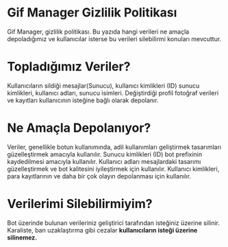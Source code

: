 # Gif Manager Gizlilik Politikası

Gif Manager, gizlilik politikası. Bu yazıda hangi verileri ne amaçla depoladığımız ve kullanıcılar isterse bu verileri silebilirmi konuları mevcuttur.

# Topladığımız Veriler?

Kullanıcıların sildiği mesajlar(Sunucu), kullanıcı kimlikleri (ID) sunucu kimlikleri, kullanıcı adları, sunucu isimleri.
Değiştirdiği profil fotoğraf verileri ve kayıtları kullanıcının isteğine bağlı olarak depolanır.
# Ne Amaçla Depolanıyor?

Veriler, genellikle botun kullanımında, adil kullanımları geliştirmek tasarımları güzelleştirmek amacıyla kullanılır. Sunucu kimlikleri (ID) bot prefixinin kaydedilmesi amacıyla kullanılır. Kullanıcı adları mesajlardaki tasarımı güzelleştirmek ve bot kalitesini iyileştirmek için kullanılır. Kullanıcı kimlikleri, para kayıtlarının ve daha bir çok olayın depolanması için kullanılır.

# Verilerimi Silebilirmiyim?

Bot üzerinde bulunan verileriniz geliştirici tarafından isteğiniz üzerine silinir. Karaliste, ban uzaklaştırma gibi cezalar **kullanıcıların isteği üzerine silinemez.**
